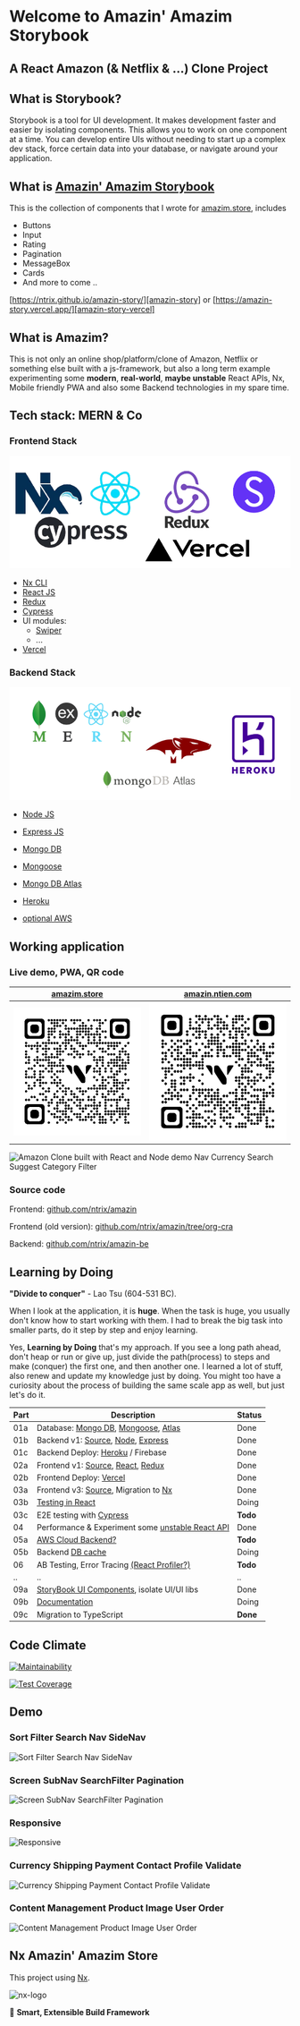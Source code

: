 # Welcome to Amazin' Amazim Storybook

## A React Amazon (& Netflix & ...) Clone Project

## What is Storybook?

Storybook is a tool for UI development. It makes development faster and easier by isolating components.
This allows you to work on one component at a time. You can develop entire UIs without needing to start up a complex dev stack, force certain data into your database, or navigate around your application.

## What is [Amazin' Amazim Storybook][amazin-story]

This is the collection of components that I wrote for [amazim.store][amazim], includes

- Buttons
- Input
- Rating
- Pagination
- MessageBox
- Cards
- And more to come ..

[https://ntrix.github.io/amazin-story/][amazin-story] or [https://amazin-story.vercel.app/][amazin-story-vercel]

## What is Amazim?

This is not only an online shop/platform/clone of Amazon, Netflix or something else built with a js-framework,
but also a long term example experimenting some **modern**, **real-world**, **maybe unstable** React APIs, Nx, Mobile friendly PWA and also some Backend technologies in my spare time.

## Tech stack: MERN & Co

### Frontend Stack

![Tech Stack Frontend][stackfe]

- [Nx CLI][nx]
- [React JS][react]
- [Redux][redux]
- [Cypress][cy]
- UI modules:
  - [Swiper][swiper]
  - ...
- [Vercel][vercel]

### Backend Stack

![Tech Stack Backend][stackbe]

- [Node JS][node]
- [Express JS][express]

- [Mongo DB][mongo]
- [Mongoose][mongoose]
- [Mongo DB Atlas][atlas]
- [Heroku][heroku]
- [optional AWS][aws]

[nx]: https://nx.dev/
[react]: https://reactjs.org/
[redux]: https://redux.js.org/
[swiper]: https://swiperjs.com/
[node]: https://nodejs.org/
[express]: https://expressjs.com/
[mongo]: https://www.mongodb.com/
[mongoose]: https://mongoosejs.com/
[vercel]: https://vercel.com/
[heroku]: https://www.heroku.com/

## Working application

### Live demo, PWA, QR code

| **[amazim.store][amazim]**   | **[amazin.ntien.com][amazin]**   |
| ---------------------------- | -------------------------------- |
| ![amazim.store QR][qramazim] | ![amazin.ntien.com QR][qramazin] |

![Amazon Clone built with React and Node demo Nav Currency Search Suggest Category Filter][nav currency search suggest category filter]

### Source code

Frontend: [github.com/ntrix/amazin][fenx]

Frontend (old version): [github.com/ntrix/amazin/tree/org-cra][fev1]

Backend: [github.com/ntrix/amazin-be][bev1]

## Learning by Doing

**"Divide to conquer"** - Lao Tsu (604-531 BC).

When I look at the application, it is **huge**. When the task is huge, you usually don't know how to start working with them.
I had to break the big task into smaller parts, do it step by step and enjoy learning.

Yes, **Learning by Doing** that's my approach. If you see a long path ahead, don't heap or run or give up, just divide the path(process) to steps and make (conquer) the first one, and then another one.
I learned a lot of stuff, also renew and update my knowledge just by doing. You might too have a curiosity about the process of building the same scale app as well, but just let's do it.

| Part | Description                                                       | Status   |
| ---- | ----------------------------------------------------------------- | -------- |
| 01a  | Database: [Mongo DB][mongo], [Mongoose][mongoose], [Atlas][atlas] | Done     |
| 01b  | Backend v1: [Source][bev1], [Node][node], [Express][express]      | Done     |
| 01c  | Backend Deploy: [Heroku][heroku] / Firebase                       | Done     |
| 02a  | Frontend v1: [Source][fev1], [React][react], [Redux][redux]       | Done     |
| 02b  | Frontend Deploy: [Vercel][vercel]                                 | Done     |
| 03a  | Frontend v3: [Source][fenx], Migration to [Nx][nx]                | Done     |
| 03b  | [Testing in React][testing]                                       | Doing    |
| 03c  | E2E testing with [Cypress][cy]                                    | **Todo** |
| 04   | Performance & Experiment some [unstable React API][reactapi]      | Done     |
| 05a  | [AWS Cloud Backend?][aws]                                         | **Todo** |
| 05b  | Backend [DB cache][redis]                                         | Doing    |
| 06   | AB Testing, Error Tracing [(React Profiler?)][profiler]           | **Todo** |
| ..   | ..                                                                | ..       |
| 09a  | [StoryBook UI Components][storybook], isolate UI/UI libs          | Done     |
| 09b  | [Documentation][mdx]                                              | Doing    |
| 09c  | Migration to TypeScript                                           | **Done** |

[atlas]: https://www.mongodb.com/cloud/atlas
[bev1]: https://github.com/ntrix/amazin-be
[fev1]: https://github.com/ntrix/amazin/tree/org-cra
[fenx]: https://github.com/ntrix/amazin
[testing]: https://testing-library.com/
[reactapi]: https://reactjs.org/docs/concurrent-mode-suspense.html
[storybook]: https://storybook.js.org/
[cy]: https://www.cypress.io/
[swagger]: https://swagger.io/
[stackfe]: https://raw.githubusercontent.com/ntrix/amazin/nx/apps/amazin/src/stories/img/nx-react-cy-redux-swiper-vercel-1000.png
[stackbe]: https://raw.githubusercontent.com/ntrix/amazin/nx/apps/amazin/src/stories/img/mongo-express-react-node-atlas-mongoose-heroku-1000.png
[amazim]: https://amazim.store/
[amazin]: https://amazin.ntien.com/
[aws]: https://aws.com/
[redis]: https://redis.com/
[profiler]: https://reactjs.org/docs/profiler.html
[mdx]: https://mdxjs.com/
[qramazim]: https://raw.githubusercontent.com/ntrix/amazin/nx/apps/amazin/src/stories/img/qrcode.amazim.store.png
[qramazin]: https://raw.githubusercontent.com/ntrix/amazin/nx/apps/amazin/src/stories/img/qrcode.amazin.ntien.com.png
[amazin-story]: https://ntrix.github.io/amazin-story/
[amazin-story-vercel]: https://amazin-story.vercel.app/
[nav currency search suggest category filter]: https://raw.githubusercontent.com/ntrix/amazin/nx/apps/amazin/src/stories/img/gif/Nav%20Currency%20Search%20Suggest%20Category%20Filter.gif

## Code Climate

[![Maintainability](https://api.codeclimate.com/v1/badges/c63323239801d458e190/maintainability)](https://codeclimate.com/github/ntrix/amazin/maintainability)

[![Test Coverage](https://api.codeclimate.com/v1/badges/c63323239801d458e190/test_coverage)](https://codeclimate.com/github/ntrix/amazin/test_coverage)

## Demo

### Sort Filter Search Nav SideNav

![Sort Filter Search Nav SideNav][sort-filter-search-nav-side-nav]

### Screen SubNav SearchFilter Pagination

![Screen SubNav SearchFilter Pagination][screen-sub-nav-search-filter-pagination]

### Responsive

![Responsive][responsive]

### Currency Shipping Payment Contact Profile Validate

![Currency Shipping Payment Contact Profile Validate][currency-shipping-payment-contact-profile-validate]

### Content Management Product Image User Order

![Content Management Product Image User Order][content-management-product-image-user-order]

[content-management-product-image-user-order]: https://raw.githubusercontent.com/ntrix/amazin/nx/apps/amazin/src/stories/img/gif/Content%20Management%20Product%20Image%20User%20Order.gif
[currency-shipping-payment-contact-profile-validate]: https://raw.githubusercontent.com/ntrix/amazin/nx/apps/amazin/src/stories/img/gif/Currency%20Shipping%20Payment%20Contact%20Profile%20Validate.gif
[responsive]: https://raw.githubusercontent.com/ntrix/amazin/nx/apps/amazin/src/stories/img/gif/Responsive.gif
[screen-sub-nav-search-filter-pagination]: https://raw.githubusercontent.com/ntrix/amazin/nx/apps/amazin/src/stories/img/gif/Screen%20SubNav%20SearchFilter%20Pagination.gif
[sort-filter-search-nav-side-nav]: https://raw.githubusercontent.com/ntrix/amazin/nx/apps/amazin/src/stories/img/gif/Sort%20Filter%20Search%20Nav%20SideNav.gif

## Nx Amazin' Amazim Store

This project using [Nx](https://nx.dev).

![nx-logo](https://raw.githubusercontent.com/nrwl/nx/master/images/nx-logo.png)

🔎 **Smart, Extensible Build Framework**
